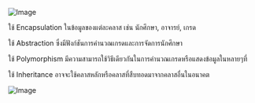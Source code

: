 ![Image](https://github.com/user-attachments/assets/e1db96b4-3ac5-4b96-b5ee-269c32f067a4)


ใช้ Encapsulation ในข้อมูลของแต่ละคลาส เช่น นักศึกษา, อาจารย์, เกรด 

ใช้ Abstraction ซึ่งมีฟังก์ชันการคำนวณเกรดและการจัดการนักศึกษา

ใช้ Polymorphism มีความสามารถใช้วิธีเดียวกันในการคำนวณเกรดหรือแสดงข้อมูลในหลายๆที่ 

ใช้ Inheritance อาจจะใช้คลาสหลักหรือคลาสที่สืบทอดมาจากคลาสอื่นในอนาคต 


![Image](https://github.com/user-attachments/assets/6bda69e3-1aa4-4eee-aed5-733e36f1dc6d)

